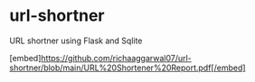 # url-shortner
URL shortner using Flask and Sqlite


[embed]https://github.com/richaaggarwal07/url-shortner/blob/main/URL%20Shortener%20Report.pdf[/embed]
